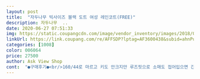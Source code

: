 ```yaml
---
layout: post 
title:  "자두나무 빅사이즈 블랙 도트 여성 레인코트(FREE)" 
description: 자두나무  ..
date: 2020-06-27 07:51:33 
img: https://static.coupangcdn.com/image/vendor_inventory/images/2018/07/26/17/2/c8ee62ce-c89b-4f26-8f6b-0ad346140080.jpg 
linkUrl: https://link.coupang.com/re/AFFSDP?lptag=AF3600438&subid=ahnPublicAsk&pageKey=113284275&itemId=340372953&vendorItemId=3835102913&traceid=V0-113-90131df6cb70b809 
categories: [1008] 
color: 006064 
price: 27500 
author: Ask View Shop 
cont:  "●구매후기●<br/>160/44로 마르고 키도 안크지만 루즈핏으로 소매도 접어입으면 간지나요.<br/> 비닐 소재가아니어서 요즘처럼 미세먼지 심한날 기장도 길어  좋고, 지퍼 위까지 채우고, 똑딱이까지  잠그고 ,모자쓰면 먼지 완벽 차단에 외출복으로도 손색 없네요.<br/> 이 가격에 외출복 특템했어요 옷도, 주머니도 넘 예뻐요<br/>걱정괜히함 짱좋음<br/>근데 주머니가 조금만 더 깊었음 하네요<br/>넘 예쁘구요<br/>딱 주문후 배송받고 비가와서 굿!!!<br/>땡땡이두 과하지 않구 이뻐요<br/>생각보다 얇음<br/>아주 만족합니다<br/>조그마한 우비바구니가 넘 귀엽네요<br/>주머니 두껑있는거 참좋았어요<br/>혹시나 두꺼움 우짜나까나<br/>" 
---
```

